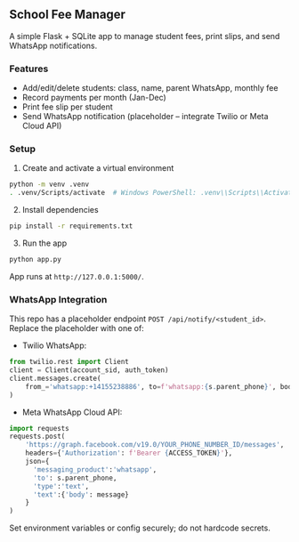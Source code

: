 ## School Fee Manager

A simple Flask + SQLite app to manage student fees, print slips, and send WhatsApp notifications.

### Features
- Add/edit/delete students: class, name, parent WhatsApp, monthly fee
- Record payments per month (Jan-Dec)
- Print fee slip per student
- Send WhatsApp notification (placeholder – integrate Twilio or Meta Cloud API)

### Setup
1. Create and activate a virtual environment
```bash
python -m venv .venv
. .venv/Scripts/activate  # Windows PowerShell: .venv\\Scripts\\Activate.ps1
```
2. Install dependencies
```bash
pip install -r requirements.txt
```
3. Run the app
```bash
python app.py
```
App runs at `http://127.0.0.1:5000/`.

### WhatsApp Integration
This repo has a placeholder endpoint `POST /api/notify/<student_id>`.
Replace the placeholder with one of:

- Twilio WhatsApp:
```python
from twilio.rest import Client
client = Client(account_sid, auth_token)
client.messages.create(
    from_='whatsapp:+14155238886', to=f'whatsapp:{s.parent_phone}', body=message
)
```

- Meta WhatsApp Cloud API:
```python
import requests
requests.post(
    'https://graph.facebook.com/v19.0/YOUR_PHONE_NUMBER_ID/messages',
    headers={'Authorization': f'Bearer {ACCESS_TOKEN}'},
    json={
      'messaging_product':'whatsapp',
      'to': s.parent_phone,
      'type':'text',
      'text':{'body': message}
    }
)
```

Set environment variables or config securely; do not hardcode secrets.






